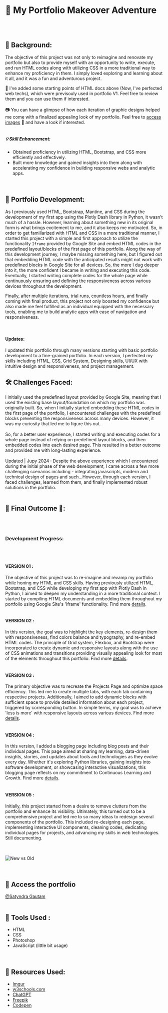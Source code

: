 # 🎨 My Portfolio Makeover Adventure
<br><br>

## 🌟 Background:
The objective of this project was not only to reimagine and renovate my portfolio but also to provide myself with an opportunity to write, execute, and run HTML codes 
along with utilizing CSS in a more traditional way to enhance my proficiency in them. I simply loved exploring and learning about it all, and it was a fun and adventurous project.

📁 I've added some starting points of HTML docs above (Now, I've perfected web techs), which were previsouly used in portfolio V1. Feel free to review them and you can use them if interested.<br><br>
📷 You can have a glimpse of how each iteration of graphic designs helped me come with a finalized appealing look of my portfolio. Feel free to [access images](https://imgur.com/a/oVnPeqP) 🔗 and have a look if interested. 
<br><br>

##### 💡 Skill Enhancement:
* Obtained proficiency in utilizing HTML, Bootstrap, and CSS more efficiently and effectively.
* Built more knowledge and gained insights into them along with accelerating my confidence in building responsive webs and analytic apps.
<br><br><br>

## 🚀 Portfolio Development:
As I previously used HTML, Bootstrap, Mantine, and CSS during the development of my first app using the Plotly Dash library in Python, it wasn’t much of a hassle. 
However, learning about something new in its original form is what brings excitement to me, and it also keeps me motivated. So, in order to get 
familiarized with HTML and CSS in a more traditional manner, I started this project with a simple and first approach to utilize 
the functionality `Iframe` provided by Google Site and embed HTML codes in the predefined layout/blocks of the first page of this portfolio. Along the way 
of this development journey, I maybe missing something here, but I figured out that embedding HTML code with the anticipated results might not work with predefined
blocks in Google Site for all devices. So, the more I dug deeper into it, the more confident I became in writing and executing this code. 
Eventually, I started writing complete codes for the whole page while continuously ensuring and defining the responsiveness across various devices throughout the development.

Finally, after multiple iterations, trial runs, countless hours, and finally coming with final product, this project not only boosted my confidence but also made me feel 
fulfilled as an individual equipped with the necessary tools, enabling me to build analytic apps with ease of navigation and responsiveness.
<br><br><br>

#### Updates: 
I updated this portfolio through many versions starting with basic portfolio development to a fine-grained portfolio. In each version, I perfected my skills including HTML, CSS, Grid System, 
Designing skills, UI/UX with intuitive design and responsiveness, and project management. 

## 🛠️ Challenges Faced:
I initially used the predefined layout provided by Google Site, meaning that I used the existing base layout/foundation on which my portfolio was originally built. 
So, when I initially started embedding these HTML codes in the first page of the portfolio, I encountered challenges with the predefined blocks preventing the 
responsiveness across many devices. However, it was my curiosity that led me to figure this out.
<br><br>
So, for a better user experience, I started writing and executing codes for a whole page instead of relying on predefined layout blocks, and then embedded codes 
into each desired page. This resulted in a better outcome and provided me with long-lasting experience.
<br><br>
Updated | Jupy 2024 : Despite the above experience which I encountered during the initial phase of the web development, I came across a few more challenging scenarios including - 
integrating javascripts, modern and technical design of pages and such...However, through each version, I faced challenges, learned from them, and finally implemented 
robust solutions in the portfolio. 
<br><br>

## 🎉 Final Outcome 🎉: 
<br><br>

### Development Progress:
<br><br>
#### VERSION 01 : 
The objective of this project was to re-imagine and revamp my portfolio while honing my HTML and CSS skills. Having previously utilized HTML, Bootstrap, and 
CSS while developing my first app with Plotly Dash in Python, I aimed to deepen my understanding in a more traditional context. I started by compiling HTML 
documents and embedding them throughout my portfolio using Google Site's 'Iframe' functionality. Find more [details](https://sites.google.com/view/gautamsatyndra/projects/portfolio-makeover-v1).
<br><br>
#### VERSION 02 : 
In this version, the goal was to highlight the key elements, re-design them with responsiveness, find colors balance and typography, and re-embed HTML codes. 
The principle of Grid system, Flexbox, and Bootstrap were incorporated to create dynamic and responsive layouts along with the use of CSS animations and 
transitions providing visually appealing look for most of the elements throughout this portfolio. Find more [details](https://sites.google.com/view/gautamsatyndra/projects/web-dev-responsive-design-v2).
<br><br>
#### VERSION 03 : 
The primary objective was to recreate the Projects Page and optimize space efficiency. This led me to create multiple tabs, with each tab containing 
respective projects. Additionally, I aimed to add dynamic blocks with sufficient space to provide detailed information about each project, triggered 
by corresponding button. In simple terms, my goal was to achieve 'less is more' with responsive layouts across various devices. Find more [details](https://sites.google.com/view/gautamsatyndra/projects/optimize-space-efficiency-v3).
<br><br>
#### VERSION 04 : 
In this version, I added a blogging page including blog posts and their individual pages. This page aimed at sharing my learning, data-driven insights, 
stories, and updates about tools and technologies as they evolve every day. Whether it's exploring Python libraries, gaining insights into software 
development, or showcasing interactive visualizations, this blogging page reflects on my commitment to Continuous Learning and Growth. Find more [details](https://sites.google.com/view/gautamsatyndra/projects/develop-blogging-pages-v4).
<br><br>
#### VERSION 05 : 
Initially, this project started from a desire to remove clutters from the portfolio and enhance its visibility. Ultimately, this turned out to be a 
comprehensive project and led me to so many ideas to redesign several components of the portfolio. This included re-designing each page, implementing 
interactive UI components, cleaning codes, dedicating individual pages for projects, and advancing my skills in web technologies. Still documenting.
<br><br><br>

![New vs Old](https://github.com/satyndragautam/my-portfolio-makeover-adventure/blob/main/images/updated_img.png)
<br><br><br>

## 🔗 Access the portfolio 
[@Satyndra Gautam](https://sites.google.com/view/gautamsatyndra/about-me)
<br><br>


## 🧰 Tools Used : 
* HTML
* CSS
* Photoshop
* JavaScript (little bit usage) 
<br><br><br>

## 📝 Resources Used: 
* [Imgur](https://imgur.com/)
* [w3schools.com](https://www.w3schools.com/)
* [ChatGPT](https://chat.openai.com/)
* [Freepik](https://www.freepik.com/)
* [Codepen](https://codepen.io/)

<br><br><br><br><br><br><br><br><br>
